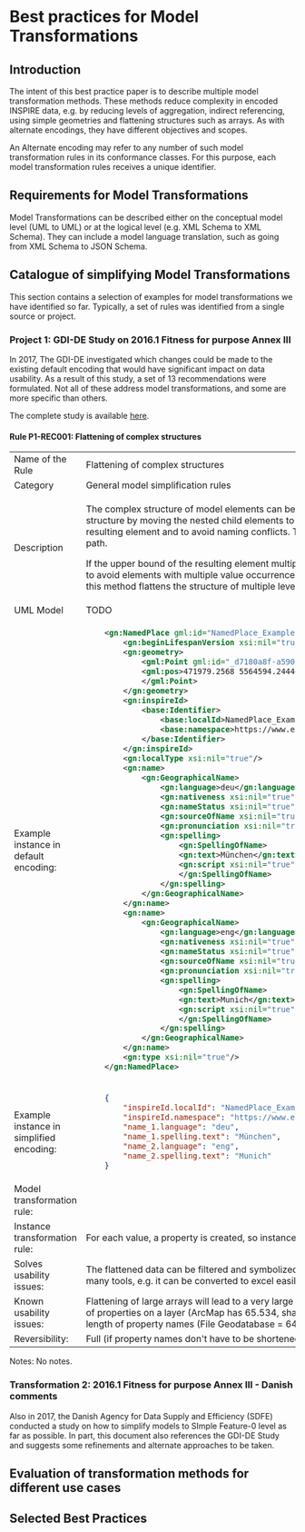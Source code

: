 # Best practices for Model Transformations

## Introduction

The intent of this best practice paper is to describe multiple model transformation methods. These methods reduce complexity in encoded INSPIRE data, e.g. by reducing levels of aggregation, indirect referencing, using simple geometries and flattening structures such as arrays. As with alternate encodings, they have different objectives and scopes.

An Alternate encoding may refer to any number of such model transformation rules in its conformance classes. For this purpose, each model transformation rules receives a unique identifier.

## Requirements for Model Transformations

Model Transformations can be described either on the conceptual model level (UML to UML) or at the logical level (e.g. XML Schema to XML Schema). They can include a model language translation, such as going from XML Schema to JSON Schema.

## Catalogue of simplifying Model Transformations

This section contains a selection of examples for model transformations we have identified so far. Typically, a set of rules was identified from a single source or project.

### Project 1: GDI-DE Study on 2016.1 Fitness for purpose Annex III

In 2017, The GDI-DE investigated which changes could be made to the existing default encoding that would have significant impact on data usability. As a result of this study, a set of 13 recommendations were formulated. Not all of these address model transformations, and some are more specific than others.

The complete study is available [here](https://www.geoportal.de/SharedDocs/Downloads/DE/GDI-DE/Dokumente/FitnessForPurpose_RecommendationsForChanges.pdf?__blob=publicationFile).

#### Rule P1-REC001: Flattening of complex structures

<table>
<tr>
<td>Name of the Rule</td>
<td>Flattening of complex structures</td>
</tr>
<tr>
<td>Category</td>
<td>General model simplification rules</td>
</tr>
<tr>
<td>Description</td>
<td><p>The complex structure of model elements can be reduced by applying a flattening method. The principle of the flattening is to derive a flat model structure by moving the nested child elements to its parent. The elements can be renamed to represent the former element path in the name of the resulting element and to avoid naming conflicts. The cardinality of the derived elements should be calculated from the cardinalities of the former element path.</p> 
<p>If the upper bound of the resulting element multiplicity is not unbounded, but greater than 1, it is possible to create a single element for each occurrence to avoid elements with multiple value occurrence. In this case, the derived element name could be suffixed by an index value. When applied recursively, this method flattens the structure of multiple levels.</p>
</td>
</tr>
<tr>
<td>UML Model</td>
<td>TODO</td>
</tr>
<tr>
<td>Example instance in default encoding:</td>
<td>

```xml
    <gn:NamedPlace gml:id="NamedPlace_Example">
        <gn:beginLifespanVersion xsi:nil="true"/>
        <gn:geometry>
            <gml:Point gml:id="_d7180a8f-a590-44da-8b45-41d96d5cba5e" srsName="http://www.opengis.net/def/crs/EPSG/0/25832" srsDimension="2">
            <gml:pos>471979.2568 5564594.2444</gml:pos>
            </gml:Point>
        </gn:geometry>
        <gn:inspireId>
            <base:Identifier>
                <base:localId>NamedPlace_Example</base:localId>
                <base:namespace>https://www.examples.eu/</base:namespace>
            </base:Identifier>
        </gn:inspireId>
        <gn:localType xsi:nil="true"/>
        <gn:name>
            <gn:GeographicalName>
                <gn:language>deu</gn:language>
                <gn:nativeness xsi:nil="true"/>
                <gn:nameStatus xsi:nil="true"/>
                <gn:sourceOfName xsi:nil="true"/>
                <gn:pronunciation xsi:nil="true"/>
                <gn:spelling>
                    <gn:SpellingOfName>
                    <gn:text>München</gn:text>
                    <gn:script xsi:nil="true"/>
                    </gn:SpellingOfName>
                </gn:spelling>
            </gn:GeographicalName>
        </gn:name>
        <gn:name>
            <gn:GeographicalName>
                <gn:language>eng</gn:language>
                <gn:nativeness xsi:nil="true"/>
                <gn:nameStatus xsi:nil="true"/>
                <gn:sourceOfName xsi:nil="true"/>
                <gn:pronunciation xsi:nil="true"/>
                <gn:spelling>
                    <gn:SpellingOfName>
                    <gn:text>Munich</gn:text>
                    <gn:script xsi:nil="true"/>
                    </gn:SpellingOfName>
                </gn:spelling>
            </gn:GeographicalName>
        </gn:name>
        <gn:type xsi:nil="true"/>
    </gn:NamedPlace>
```
   
</td>
</tr>
<tr>
<td>Example instance in simplified encoding:</td>
<td>

```json
    {
        "inspireId.localId": "NamedPlace_Example",
        "inspireId.namespace": "https://www.examples.eu/",
        "name_1.language": "deu",
        "name_1.spelling.text": "München",
        "name_2.language": "eng",
        "name_2.spelling.text": "Munich"
    }
``` 

</td>
</tr>
<tr>
<td>Model transformation rule: </td>
<td></td>
</tr>
<tr>
<td>Instance transformation rule:</td>
<td>For each value, a property is created, so instance values can simply be copied.</td>
</tr>
<tr>
<td>Solves usability issues:</td>
<td>The flattened data can be filtered and symbolized easily in desktop GIS and web GIS software. The flattened data can be processed much easier by many tools, e.g. it can be converted to excel easily</td>
</tr>
<tr>
<td>Known usability issues:</td>
<td>Flattening of large arrays will lead to a very large number of properties on the first level. Some software and formats can only work with a limited number of properties on a layer (ArcMap has 65.534, shapefile is limited to 250), so this can limit usability in extreme cases. Some software also has limits on the length of property names (File Geodatabase = 64 characters, Shapefile = 11 characters).</td>
</tr>
<tr>
<td>Reversibility:</td>
<td>Full (if property names don't have to be shortened)</td>
</tr>
</table>

Notes: No notes.

### Transformation 2: 2016.1 Fitness for purpose Annex III - Danish comments

Also in 2017, the Danish Agency for Data Supply and Efficiency (SDFE) conducted a study on how to simplify models to SImple Feature-0 level as far as possible. In part, this document also references the GDI-DE Study and suggests some refinements and alternate approaches to be taken.

## Evaluation of transformation methods for different use cases

## Selected Best Practices
